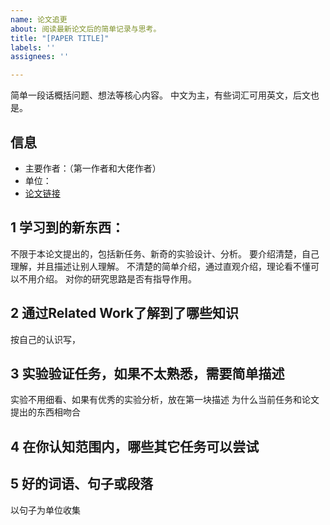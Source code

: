 ```yaml
---
name: 论文追更
about: 阅读最新论文后的简单记录与思考。
title: "[PAPER TITLE]"
labels: ''
assignees: ''

---
```


简单一段话概括问题、想法等核心内容。
中文为主，有些词汇可用英文，后文也是。

## 信息
 - 主要作者：（第一作者和大佬作者）
 - 单位：
 - [论文链接](这里改成链接)

## 1 学习到的新东西：
不限于本论文提出的，包括新任务、新奇的实验设计、分析。
要介绍清楚，自己理解，并且描述让别人理解。
不清楚的简单介绍，通过直观介绍，理论看不懂可以不用介绍。
对你的研究思路是否有指导作用。


## 2 通过Related Work了解到了哪些知识
按自己的认识写，


## 3 实验验证任务，如果不太熟悉，需要简单描述
实验不用细看、如果有优秀的实验分析，放在第一块描述
为什么当前任务和论文提出的东西相吻合


## 4 在你认知范围内，哪些其它任务可以尝试


## 5 好的词语、句子或段落
以句子为单位收集
